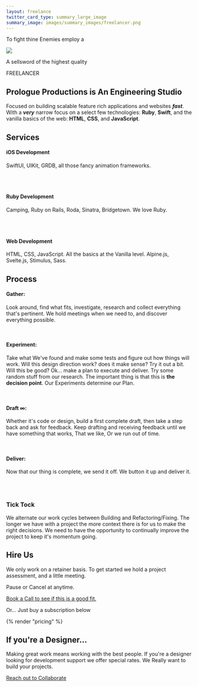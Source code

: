 ```yaml
---
layout: freelance
twitter_card_type: summary_large_image
summary_image: images/summary_images/freelancer.png
---
```


<div class="row darkened horsey vertically-padded">
	<p class="flavor-text-1">To fight thine Enemies employ a</p>
	<img class="knight" src="/images/white-knight-min.png" />
	<p class="flavor-text-2">A sellsword of the highest quality</p>
	<p class="ostentatious-font ta-center">FREELANCER</p>
</div>

<div class="row darkened vertically-padded reaches-top">
<section class=" really-wide padded-section">
<div class="full-measure">
	<h2 class="heading-one ta-left">Prologue Productions is An Engineering Studio</h2>
</div>
<div class="measure">
	<p class="paragraph withered">Focused on building scalable feature rich applications and websites <strong><em>fast</em></strong>. With a <strong><em>very</em></strong> narrow focus on a select few technologies: <strong>Ruby</strong>, <strong>Swift</strong>, and the vanilla basics of the web: <strong>HTML</strong>, <strong>CSS</strong>, and <strong>JavaScript</strong>.</p>
</div>
<!-- <div class="squiggle"></div> -->
</section>

<div class="row darkened vertically-padded">
<section class="columned really-wide padded-section">
	<div class="measure">
		<h2 class="heading-two ta-left">Services</h2>
	</div>
	<div class="measure">
		<h4>iOS Development</h4>
		<p class="paragraph withered">SwiftUI, UIKit, GRDB, all those fancy animation frameworks.</p>
		<br>
		<br>
		<h4>Ruby Development</h4>
		<p class="paragraph withered">Camping, Ruby on Rails, Roda, Sinatra, Bridgetown. We love Ruby.</p>
		<br>
		<br>
		<h4>Web Development</h4>
		<p class="paragraph withered">HTML, CSS, JavaScript. All the basics at the Vanilla level. Alpine.js, Svelte.js, Stimulus, Sass.</p>
	</div>
</section>
</div>

<div class="row darkened vertically-padded">
<section class="columned really-wide padded-section">
	<div class="measure">
		<h2 class="heading-two ta-left">Process</h2>
	</div>
	<div class="measure">
		<h4>Gather:</h4>
		<p class="paragraph withered">Look around, find what fits, investigate, research and collect everything that's pertinent. We hold meetings when we need to, and discover everything possible.</p>
		<br>
		<h4>Experiment:</h4>
		<p class="paragraph withered">Take what We've found and make some tests and figure out how things will work. Will this design direction work? does it make sense? Try it out a bit. Will this be good? Ok... make a plan to execute and deliver. Try some random stuff from our research. The important thing is that this is <strong>the decision point</strong>. Our Experiments determine our Plan.</p>
		<br>
		<h4>Draft ∞:</h4>
		<p class="paragraph withered">Whether it's code or design, build a first complete draft, then take a step back and ask for feedback. Keep drafting and receiving feedback until we have something that works, That we like, Or we run out of time.</p>
		<br>
		<h4>Deliver:</h4>
		<p class="paragraph withered">Now that our thing is complete, we send it off. We button it up and deliver it. </p>
		<br>
		<br>
		<h3>Tick Tock</h3>
		<p class="paragraph withered">We alternate our work cycles between Building and Refactoring/Fixing. The longer we have with a project the more context there is for us to make the right decisions. We need to have the opportunity to continually improve the project to keep it's momentum going.</p>
	</div>
</section>
</div>

<div class="row darkened  vertically-padded">
<section class="columned really-wide padded-section">
	<div class="measure">
		<h2 class="heading-two ta-left">Hire Us</h2>
	</div>
	<div class="measure">
		<p class="paragraph withered">We only work on a retainer basis. To get started we hold a project assessment, and a little meeting.</p>
		<p class="paragraph withered">Pause or Cancel at anytime.</p>
		<p class="paragraph"><a target="_blank" class="button-link" href="https://calendly.com/kowfm/meet-prologue" id="action-book-a-call">Book a Call to see if this is a good fit.</a></p>
		<p>Or... Just buy a subscription below</p>
	</div>
</section>
</div>

<div class="row darkened">
<section class="really-wide padded-section">
	{% render "pricing" %}
</section>
</div>

<div class="row darkened vertically-padded designer-row">
	<section class="really-wide padded-section" style="overflow:hidden;">
		<div class="really-wide" style="position:relative;z-index:1000;">
			<h2 class="full-measure heading-two ta-left">If you're a Designer...</h2>
			<p class="measure paragraph withered">Making great work means working with the best people. If you're a designer looking for development support we offer special rates. We Really want to build your projects.</p>
			<p class="measure paragraph"><a class="button-link opposite" href="mailto:{{ site.metadata.email }}?subject=Lets Collaborate&body=Hi, I'm a designer looking to Collaborate with you." id="action-designer-collaborate">Reach out to Collaborate</a></p>
		</div>
	</section>
	<sun></sun>
</div>
